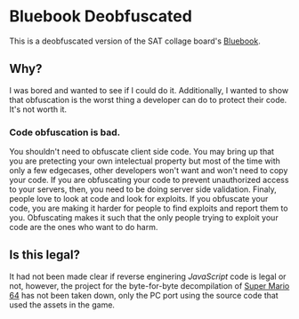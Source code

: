 # Bluebook Deobfuscated

This is a deobfuscated version of the SAT collage board's [Bluebook](https://satsuite.collegeboard.org/digital/digital-practice-preparation/practice-tests/bluebook).

## Why?

I was bored and wanted to see if I could do it. Additionally, I wanted to show that obfuscation is the worst thing a developer can do to protect their code. It's not worth it.

### Code obfuscation is bad.

You shouldn't need to obfuscate client side code. You may bring up that you are pretecting your own intelectual property but most of the time with only a few edgecases, other developers won't want and won't need to copy your code. If you are obfuscating your code to prevent unauthorized access to your servers, then, you need to be doing server side validation. Finaly, people love to look at code and look for exploits. If you obfuscate your code, you are making it harder for people to find exploits and report them to you. Obfuscating makes it such that the only people trying to exploit your code are the ones who want to do harm.

## Is this legal?

It had not been made clear if reverse enginering *JavaScript* code is legal or not, however, the project for the byte-for-byte decompilation of [Super Mario 64](https://github.com/n64decomp/sm64) has not been taken down, only the PC port using the source code that used the assets in the game.